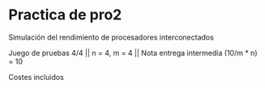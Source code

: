 # Practica de pro2
Simulación del rendimiento de procesadores interconectados

Juego de pruebas 4/4 || n = 4, m = 4 || Nota entrega intermedia (10/m * n) = 10

Costes incluidos



